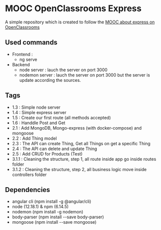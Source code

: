# MOOC OpenClassrooms Express
A simple repository which is created to follow the [MOOC about express on OpenClassrooms](https://openclassrooms.com/fr/courses/6390246-passez-au-full-stack-avec-node-js-express-et-mongodb)

## Used commands
- Frontend :
    - ng serve
- Backend
    - node server : lauch the server on port 3000
    - nodemon server : lauch the server on port 3000 but the server is update according the sources.

## Tags
- 1.3 : Simple node server
- 1.4 : Simple express server
- 1.5 : Create our first route (all methods accepted)
- 1.6 : Handdle Post and Get
- 2.1 : Add MongoDB, Mongo-express (with docker-compose) and mongoose
- 2.2 : Add Thing model 
- 2.3 : The API can create Thing, Get all Things on get a specific Thing
- 2.4 : The API can delete and update Thing
- 2.5 : Add CRUD for Products (Test)
- 3.1.1 : Cleaning the structure, step 1, all route inside app go inside routes folder
- 3.1.2 : Cleaning the structure, step 2, all business logic move inside controllers folder

## Dependencies
- angular cli (npm install -g @angular/cli)
- node (12.18.1) & npm (6.14.5)
- nodemon (npm install -g nodemon)
- body-parser (npm install --save body-parser)
- mongoose (npm install --save mongoose)